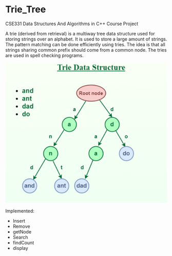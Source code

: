 # Trie_Tree
CSE331 Data Structures And Algorithms in C++ Course Project

A trie (derived from retrieval) is a multiway tree data structure used for storing strings over an alphabet. It is used to store a large amount of strings. The pattern matching can be done efficiently using tries. The idea is that all strings sharing common prefix should come from a common node. The tries are used in spell checking programs.

![Trie Demonstration](Trie_Example.png)

Implemented:
- Insert
- Remove
- getNode
- Search
- findCount
- display
